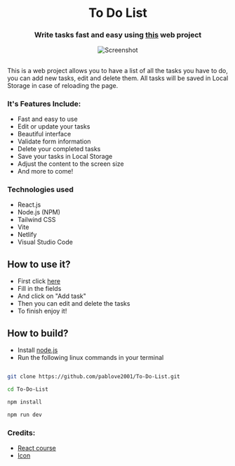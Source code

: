 <div>
<h1  align="center">To Do List</h1>

<h3  align="center">Write tasks fast and easy using <a  href="https://duos2-to-do-list.netlify.app/">this</a> web project</h3>
</div>

<p  align="center">
<img  src="https://user-images.githubusercontent.com/52970365/178588206-174208a6-e330-40d3-a05c-4373abc06587.png"  alt="Screenshot">
</p>

<h2>  </h2>

This is a web project allows you to have a list of all the tasks you have to do, you can add new tasks, edit and delete them. All tasks will be saved in Local Storage in case of reloading the page.

### It's Features Include:

- Fast and easy to use
- Edit or update your tasks
- Beautiful interface
- Validate form information
- Delete your completed tasks
- Save your tasks in Local Storage
- Adjust the content to the screen size
- And more to come!

### Technologies used

- React.js
- Node.js (NPM)
- Tailwind CSS
- Vite
- Netlify
- Visual Studio Code

## How to use it?

- First click <a href="https://duos2-to-do-list.netlify.app/">here</a>
- Fill in the fields
- And click on "Add task"
- Then you can edit and delete the tasks
- To finish enjoy it!

## How to build?

- Install <a href="https://nodejs.org/es/">node.js</a>
- Run the following linux commands in your terminal

```bash

git clone https://github.com/pablove2001/To-Do-List.git

cd To-Do-List

npm install

npm run dev

```

### Credits:

- <a href="https://www.udemy.com/course/react-de-principiante-a-experto-creando-mas-de-10-aplicaciones/">React course</a>
- <a href="https://www.flaticon.es/iconos-gratis/papel" title="papel iconos">Icon</a>
